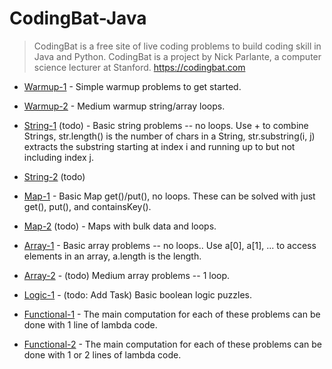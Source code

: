 # CodingBat-Java

> CodingBat is a free site of live coding problems to build coding skill in Java and Python. CodingBat is a project by Nick Parlante, a computer science lecturer at Stanford. https://codingbat.com

* [Warmup-1](https://github.com/sergius-la/CodingBat-Java/blob/master/src/main/java/WarmupOne.java) - Simple warmup problems to get started.

* [Warmup-2](https://github.com/sergius-la/CodingBat-Java/blob/master/src/main/java/WarmupTwo.java) - Medium warmup string/array loops.

* [String-1](https://github.com/sergius-la/CodingBat-Java/blob/master/src/main/java/StringOne.java) (todo) - Basic string problems -- no loops. Use + to combine Strings, str.length() is the number of chars in a String, str.substring(i, j) extracts the substring starting at index i and running up to but not including index j.

* [String-2](https://github.com/sergius-la/CodingBat-Java/blob/master/src/main/java/StringTwo.java) (todo) 

* [Map-1](https://github.com/sergius-la/CodingBat-Java/blob/master/src/main/java/MapOne.java) - Basic Map get()/put(), no loops. These can be solved with just get(), put(), and containsKey().

* [Map-2](https://codingbat.com/java/Map-2) (todo) -  Maps with bulk data and loops.

* [Array-1](https://github.com/sergius-la/CodingBat-Java/blob/master/src/main/java/ArrayOne.java) - Basic array problems -- no loops.. Use a[0], a[1], ... to access elements in an array, a.length is the length.

* [Array-2](https://github.com/sergius-la/CodingBat-Java/blob/master/src/main/java/ArrayTwo.java) - (todo) Medium array problems -- 1 loop.

* [Logic-1](https://github.com/sergius-la/CodingBat-Java/blob/master/src/main/java/LogicOne.java) - (todo: Add Task) Basic boolean logic puzzles.

* [Functional-1](https://github.com/sergius-la/CodingBat-Java/blob/master/src/main/java/FunctionalOne.java) - The main computation for each of these problems can be done with 1 line of lambda code.

* [Functional-2](https://github.com/sergius-la/CodingBat-Java/blob/master/src/main/java/FunctionalTwo.java) - The main computation for each of these problems can be done with 1 or 2 lines of lambda code.